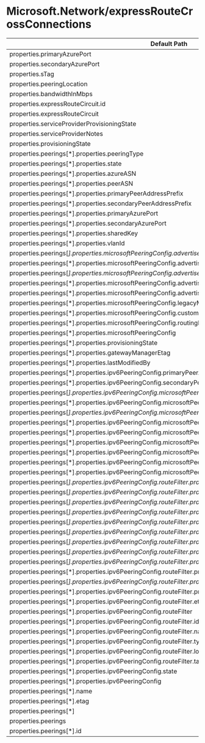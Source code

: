 # Microsoft.Network/expressRouteCrossConnections

| Default Path | Alias |
|---|---|
| properties.primaryAzurePort | Microsoft.Network/expressRouteCrossConnections/primaryAzurePort |
| properties.secondaryAzurePort | Microsoft.Network/expressRouteCrossConnections/secondaryAzurePort |
| properties.sTag | Microsoft.Network/expressRouteCrossConnections/sTag |
| properties.peeringLocation | Microsoft.Network/expressRouteCrossConnections/peeringLocation |
| properties.bandwidthInMbps | Microsoft.Network/expressRouteCrossConnections/bandwidthInMbps |
| properties.expressRouteCircuit.id | Microsoft.Network/expressRouteCrossConnections/expressRouteCircuit.id |
| properties.expressRouteCircuit | Microsoft.Network/expressRouteCrossConnections/expressRouteCircuit |
| properties.serviceProviderProvisioningState | Microsoft.Network/expressRouteCrossConnections/serviceProviderProvisioningState |
| properties.serviceProviderNotes | Microsoft.Network/expressRouteCrossConnections/serviceProviderNotes |
| properties.provisioningState | Microsoft.Network/expressRouteCrossConnections/provisioningState |
| properties.peerings[*].properties.peeringType | Microsoft.Network/expressRouteCrossConnections/peerings[*].peeringType |
| properties.peerings[*].properties.state | Microsoft.Network/expressRouteCrossConnections/peerings[*].state |
| properties.peerings[*].properties.azureASN | Microsoft.Network/expressRouteCrossConnections/peerings[*].azureASN |
| properties.peerings[*].properties.peerASN | Microsoft.Network/expressRouteCrossConnections/peerings[*].peerASN |
| properties.peerings[*].properties.primaryPeerAddressPrefix | Microsoft.Network/expressRouteCrossConnections/peerings[*].primaryPeerAddressPrefix |
| properties.peerings[*].properties.secondaryPeerAddressPrefix | Microsoft.Network/expressRouteCrossConnections/peerings[*].secondaryPeerAddressPrefix |
| properties.peerings[*].properties.primaryAzurePort | Microsoft.Network/expressRouteCrossConnections/peerings[*].primaryAzurePort |
| properties.peerings[*].properties.secondaryAzurePort | Microsoft.Network/expressRouteCrossConnections/peerings[*].secondaryAzurePort |
| properties.peerings[*].properties.sharedKey | Microsoft.Network/expressRouteCrossConnections/peerings[*].sharedKey |
| properties.peerings[*].properties.vlanId | Microsoft.Network/expressRouteCrossConnections/peerings[*].vlanId |
| properties.peerings[*].properties.microsoftPeeringConfig.advertisedPublicPrefixes[*] | Microsoft.Network/expressRouteCrossConnections/peerings[*].microsoftPeeringConfig.advertisedPublicPrefixes[*] |
| properties.peerings[*].properties.microsoftPeeringConfig.advertisedPublicPrefixes | Microsoft.Network/expressRouteCrossConnections/peerings[*].microsoftPeeringConfig.advertisedPublicPrefixes |
| properties.peerings[*].properties.microsoftPeeringConfig.advertisedCommunities[*] | Microsoft.Network/expressRouteCrossConnections/peerings[*].microsoftPeeringConfig.advertisedCommunities[*] |
| properties.peerings[*].properties.microsoftPeeringConfig.advertisedCommunities | Microsoft.Network/expressRouteCrossConnections/peerings[*].microsoftPeeringConfig.advertisedCommunities |
| properties.peerings[*].properties.microsoftPeeringConfig.advertisedPublicPrefixesState | Microsoft.Network/expressRouteCrossConnections/peerings[*].microsoftPeeringConfig.advertisedPublicPrefixesState |
| properties.peerings[*].properties.microsoftPeeringConfig.legacyMode | Microsoft.Network/expressRouteCrossConnections/peerings[*].microsoftPeeringConfig.legacyMode |
| properties.peerings[*].properties.microsoftPeeringConfig.customerASN | Microsoft.Network/expressRouteCrossConnections/peerings[*].microsoftPeeringConfig.customerASN |
| properties.peerings[*].properties.microsoftPeeringConfig.routingRegistryName | Microsoft.Network/expressRouteCrossConnections/peerings[*].microsoftPeeringConfig.routingRegistryName |
| properties.peerings[*].properties.microsoftPeeringConfig | Microsoft.Network/expressRouteCrossConnections/peerings[*].microsoftPeeringConfig |
| properties.peerings[*].properties.provisioningState | Microsoft.Network/expressRouteCrossConnections/peerings[*].provisioningState |
| properties.peerings[*].properties.gatewayManagerEtag | Microsoft.Network/expressRouteCrossConnections/peerings[*].gatewayManagerEtag |
| properties.peerings[*].properties.lastModifiedBy | Microsoft.Network/expressRouteCrossConnections/peerings[*].lastModifiedBy |
| properties.peerings[*].properties.ipv6PeeringConfig.primaryPeerAddressPrefix | Microsoft.Network/expressRouteCrossConnections/peerings[*].ipv6PeeringConfig.primaryPeerAddressPrefix |
| properties.peerings[*].properties.ipv6PeeringConfig.secondaryPeerAddressPrefix | Microsoft.Network/expressRouteCrossConnections/peerings[*].ipv6PeeringConfig.secondaryPeerAddressPrefix |
| properties.peerings[*].properties.ipv6PeeringConfig.microsoftPeeringConfig.advertisedPublicPrefixes[*] | Microsoft.Network/expressRouteCrossConnections/peerings[*].ipv6PeeringConfig.microsoftPeeringConfig.advertisedPublicPrefixes[*] |
| properties.peerings[*].properties.ipv6PeeringConfig.microsoftPeeringConfig.advertisedPublicPrefixes | Microsoft.Network/expressRouteCrossConnections/peerings[*].ipv6PeeringConfig.microsoftPeeringConfig.advertisedPublicPrefixes |
| properties.peerings[*].properties.ipv6PeeringConfig.microsoftPeeringConfig.advertisedCommunities[*] | Microsoft.Network/expressRouteCrossConnections/peerings[*].ipv6PeeringConfig.microsoftPeeringConfig.advertisedCommunities[*] |
| properties.peerings[*].properties.ipv6PeeringConfig.microsoftPeeringConfig.advertisedCommunities | Microsoft.Network/expressRouteCrossConnections/peerings[*].ipv6PeeringConfig.microsoftPeeringConfig.advertisedCommunities |
| properties.peerings[*].properties.ipv6PeeringConfig.microsoftPeeringConfig.advertisedPublicPrefixesState | Microsoft.Network/expressRouteCrossConnections/peerings[*].ipv6PeeringConfig.microsoftPeeringConfig.advertisedPublicPrefixesState |
| properties.peerings[*].properties.ipv6PeeringConfig.microsoftPeeringConfig.legacyMode | Microsoft.Network/expressRouteCrossConnections/peerings[*].ipv6PeeringConfig.microsoftPeeringConfig.legacyMode |
| properties.peerings[*].properties.ipv6PeeringConfig.microsoftPeeringConfig.customerASN | Microsoft.Network/expressRouteCrossConnections/peerings[*].ipv6PeeringConfig.microsoftPeeringConfig.customerASN |
| properties.peerings[*].properties.ipv6PeeringConfig.microsoftPeeringConfig.routingRegistryName | Microsoft.Network/expressRouteCrossConnections/peerings[*].ipv6PeeringConfig.microsoftPeeringConfig.routingRegistryName |
| properties.peerings[*].properties.ipv6PeeringConfig.microsoftPeeringConfig | Microsoft.Network/expressRouteCrossConnections/peerings[*].ipv6PeeringConfig.microsoftPeeringConfig |
| properties.peerings[*].properties.ipv6PeeringConfig.routeFilter.properties.rules[*].properties.access | Microsoft.Network/expressRouteCrossConnections/peerings[*].ipv6PeeringConfig.routeFilter.rules[*].access |
| properties.peerings[*].properties.ipv6PeeringConfig.routeFilter.properties.rules[*].properties.routeFilterRuleType | Microsoft.Network/expressRouteCrossConnections/peerings[*].ipv6PeeringConfig.routeFilter.rules[*].routeFilterRuleType |
| properties.peerings[*].properties.ipv6PeeringConfig.routeFilter.properties.rules[*].properties.communities[*] | Microsoft.Network/expressRouteCrossConnections/peerings[*].ipv6PeeringConfig.routeFilter.rules[*].communities[*] |
| properties.peerings[*].properties.ipv6PeeringConfig.routeFilter.properties.rules[*].properties.communities | Microsoft.Network/expressRouteCrossConnections/peerings[*].ipv6PeeringConfig.routeFilter.rules[*].communities |
| properties.peerings[*].properties.ipv6PeeringConfig.routeFilter.properties.rules[*].properties.provisioningState | Microsoft.Network/expressRouteCrossConnections/peerings[*].ipv6PeeringConfig.routeFilter.rules[*].provisioningState |
| properties.peerings[*].properties.ipv6PeeringConfig.routeFilter.properties.rules[*].name | Microsoft.Network/expressRouteCrossConnections/peerings[*].ipv6PeeringConfig.routeFilter.rules[*].name |
| properties.peerings[*].properties.ipv6PeeringConfig.routeFilter.properties.rules[*].location | Microsoft.Network/expressRouteCrossConnections/peerings[*].ipv6PeeringConfig.routeFilter.rules[*].location |
| properties.peerings[*].properties.ipv6PeeringConfig.routeFilter.properties.rules[*].etag | Microsoft.Network/expressRouteCrossConnections/peerings[*].ipv6PeeringConfig.routeFilter.rules[*].etag |
| properties.peerings[*].properties.ipv6PeeringConfig.routeFilter.properties.rules[*] | Microsoft.Network/expressRouteCrossConnections/peerings[*].ipv6PeeringConfig.routeFilter.rules[*] |
| properties.peerings[*].properties.ipv6PeeringConfig.routeFilter.properties.rules | Microsoft.Network/expressRouteCrossConnections/peerings[*].ipv6PeeringConfig.routeFilter.rules |
| properties.peerings[*].properties.ipv6PeeringConfig.routeFilter.properties.rules[*].id | Microsoft.Network/expressRouteCrossConnections/peerings[*].ipv6PeeringConfig.routeFilter.rules[*].id |
| properties.peerings[*].properties.ipv6PeeringConfig.routeFilter.properties.provisioningState | Microsoft.Network/expressRouteCrossConnections/peerings[*].ipv6PeeringConfig.routeFilter.provisioningState |
| properties.peerings[*].properties.ipv6PeeringConfig.routeFilter.etag | Microsoft.Network/expressRouteCrossConnections/peerings[*].ipv6PeeringConfig.routeFilter.etag |
| properties.peerings[*].properties.ipv6PeeringConfig.routeFilter | Microsoft.Network/expressRouteCrossConnections/peerings[*].ipv6PeeringConfig.routeFilter |
| properties.peerings[*].properties.ipv6PeeringConfig.routeFilter.id | Microsoft.Network/expressRouteCrossConnections/peerings[*].ipv6PeeringConfig.routeFilter.id |
| properties.peerings[*].properties.ipv6PeeringConfig.routeFilter.name | Microsoft.Network/expressRouteCrossConnections/peerings[*].ipv6PeeringConfig.routeFilter.name |
| properties.peerings[*].properties.ipv6PeeringConfig.routeFilter.type | Microsoft.Network/expressRouteCrossConnections/peerings[*].ipv6PeeringConfig.routeFilter.type |
| properties.peerings[*].properties.ipv6PeeringConfig.routeFilter.location | Microsoft.Network/expressRouteCrossConnections/peerings[*].ipv6PeeringConfig.routeFilter.location |
| properties.peerings[*].properties.ipv6PeeringConfig.routeFilter.tags | Microsoft.Network/expressRouteCrossConnections/peerings[*].ipv6PeeringConfig.routeFilter.tags |
| properties.peerings[*].properties.ipv6PeeringConfig.state | Microsoft.Network/expressRouteCrossConnections/peerings[*].ipv6PeeringConfig.state |
| properties.peerings[*].properties.ipv6PeeringConfig | Microsoft.Network/expressRouteCrossConnections/peerings[*].ipv6PeeringConfig |
| properties.peerings[*].name | Microsoft.Network/expressRouteCrossConnections/peerings[*].name |
| properties.peerings[*].etag | Microsoft.Network/expressRouteCrossConnections/peerings[*].etag |
| properties.peerings[*] | Microsoft.Network/expressRouteCrossConnections/peerings[*] |
| properties.peerings | Microsoft.Network/expressRouteCrossConnections/peerings |
| properties.peerings[*].id | Microsoft.Network/expressRouteCrossConnections/peerings[*].id |

